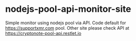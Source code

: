 # nodejs-pool-api-monitor-site
Simple monitor using nodejs pool via API. Code default for https://supportxmr.com pool. Other site please check API at https://cryptonote-pool-api.restlet.io
